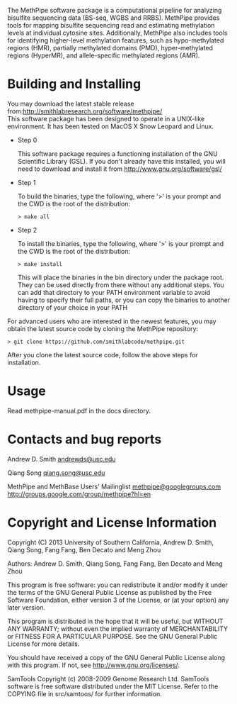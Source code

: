 The MethPipe software package is a computational pipeline for
analyzing bisulfite sequencing data (BS-seq, WGBS and RRBS). MethPipe
provides tools for mapping bisulfite sequencing read and estimating
methylation levels at individual cytosine sites. Additionally,
MethPipe also includes tools for identifying higher-level methylation
features, such as hypo-methylated regions (HMR), partially methylated
domains (PMD), hyper-methylated regions (HyperMR), and allele-specific
methylated regions (AMR).

Building and Installing 
=======================

You may download the latest stable release from:http://smithlabresearch.org/software/methpipe/  
This software package has been designed to operate in a UNIX-like environment.
It has been tested on MacOS X Snow Leopard and Linux. 

* Step 0
  
  This software package requires a functioning installation of the GNU 
  Scientific Library (GSL). If you don't already have this installed, you 
  will need to download and install it from http://www.gnu.org/software/gsl/

* Step 1
  
  To build the binaries, type the following, where '>' is your prompt and the
  CWD is the root of the distribution:
  
      > make all

* Step 2
  
  To install the binaries, type the following, where '>' is your prompt and the
  CWD is the root of the distribution:
  
      > make install
  
  This will place the binaries in the bin directory under the package root.
  They can be used directly from there without any additional steps. You can
  add that directory to your PATH environment variable to avoid having to 
  specify their full paths, or you can copy the binaries to another directory
  of your choice in your PATH 

For advanced users who are interested in the newest features, you may obtain the 
latest source code by cloning the MethPipe repository:

    > git clone https://github.com/smithlabcode/methpipe.git

After you clone the latest source code, follow the above steps for installation.

Usage
=====

Read methpipe-manual.pdf in the docs directory.

Contacts and bug reports
========================

Andrew D. Smith
andrewds@usc.edu

Qiang Song
qiang.song@usc.edu

MethPipe and MethBase Users' Mailinglist
methpipe@googlegroups.com
http://groups.google.com/group/methpipe?hl=en

Copyright and License Information
=================================

Copyright (C) 2013
University of Southern California,
Andrew D. Smith, Qiang Song, Fang Fang, Ben Decato and Meng Zhou
  
Authors:  Andrew D. Smith, Qiang Song, Fang Fang, Ben Decato and Meng Zhou
  
This program is free software: you can redistribute it and/or modify
it under the terms of the GNU General Public License as published by
the Free Software Foundation, either version 3 of the License, or
(at your option) any later version.
  
This program is distributed in the hope that it will be useful,
but WITHOUT ANY WARRANTY; without even the implied warranty of
MERCHANTABILITY or FITNESS FOR A PARTICULAR PURPOSE.  See the
GNU General Public License for more details.
  
You should have received a copy of the GNU General Public License
along with this program.  If not, see <http://www.gnu.org/licenses/>.

SamTools
Copyright (c) 2008-2009 Genome Research Ltd.
SamTools software is free software distributed under the MIT License.
Refer to the COPYING file in src/samtoos/ for further information.
